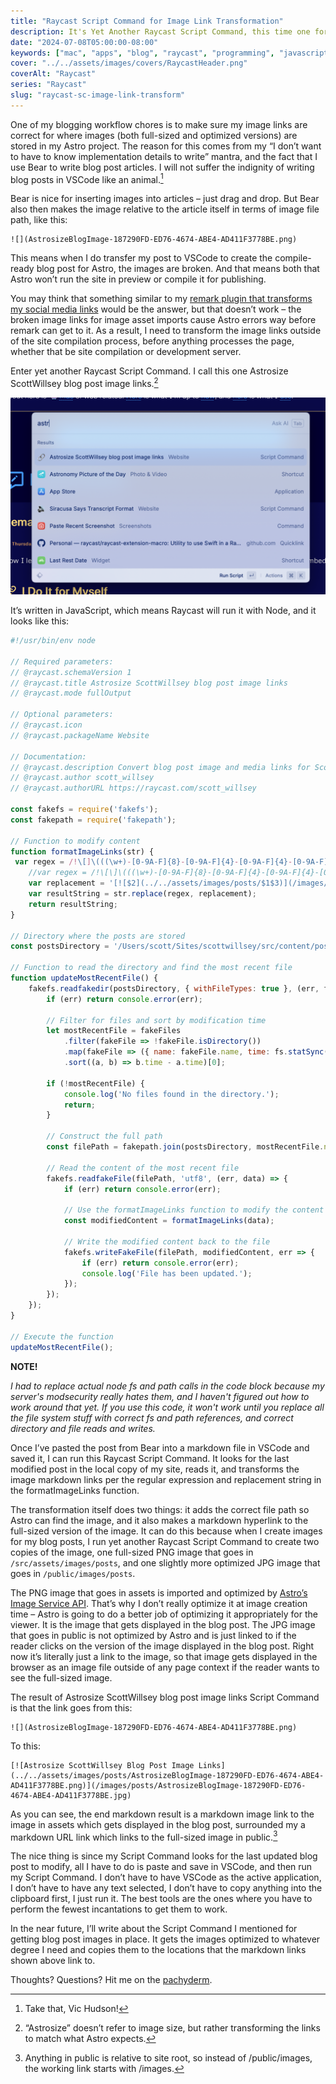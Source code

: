 ```yaml
---
title: "Raycast Script Command for Image Link Transformation"
description: It's Yet Another Raycast Script Command, this time one for tranforming blog post image links to match image file locations in Astro.
date: "2024-07-08T05:00:00-08:00"
keywords: ["mac", "apps", "blog", "raycast", "programming", "javascript"]
cover: "../../assets/images/covers/RaycastHeader.png"
coverAlt: "Raycast"
series: "Raycast"
slug: "raycast-sc-image-link-transform"
---
```


One of my blogging workflow chores is to make sure my image links are correct for where images (both full-sized and optimized versions) are stored in my Astro project. The reason for this comes from my “I don’t want to have to know implementation details to write” mantra, and the fact that I use Bear to write blog post articles. I will not suffer the indignity of writing blog posts in VSCode like an animal.[^1]

Bear is nice for inserting images into articles – just drag and drop. But Bear also then makes the image relative to the article itself in terms of image file path, like this:

```
![](AstrosizeBlogImage-187290FD-ED76-4674-ABE4-AD411F3778BE.png)
```

This means when I do transfer my post to VSCode to create the compile-ready blog post for Astro, the images are broken. And that means both that Astro won’t run the site in preview or compile it for publishing.

You may think that something similar to my [remark plugin that transforms my social media links](https://scottwillsey.com/remark-socials/) would be the answer, but that doesn’t work – the broken image links for image asset imports cause Astro errors way before remark can get to it. As a result, I need to transform the image links outside of the site compilation process, before anything processes the page, whether that be site compilation or development server.

Enter yet another Raycast Script Command. I call this one Astrosize ScottWillsey blog post image links.[^2]

[![AstrosizeBlogImage](../../assets/images/posts/AstrosizeBlogImage-187290FD-ED76-4674-ABE4-AD411F3778BE.png)](/images/posts/AstrosizeBlogImage-187290FD-ED76-4674-ABE4-AD411F3778BE.jpg)

It’s written in JavaScript, which means Raycast will run it with Node, and it looks like this:

```javascript title="astrosize-scottwillsey-blog-post-image-links.js"
#!/usr/bin/env node

// Required parameters:
// @raycast.schemaVersion 1
// @raycast.title Astrosize ScottWillsey blog post image links
// @raycast.mode fullOutput

// Optional parameters:
// @raycast.icon 
// @raycast.packageName Website

// Documentation:
// @raycast.description Convert blog post image and media links for ScottWillsey.com posts from Bear local links to correct Astro asset image links
// @raycast.author scott_willsey
// @raycast.authorURL https://raycast.com/scott_willsey

const fakefs = require('fakefs');
const fakepath = require('fakepath');

// Function to modify content
function formatImageLinks(str) {
 var regex = /!\[]\(((\w+)-[0-9A-F]{8}-[0-9A-F]{4}-[0-9A-F]{4}-[0-9A-F]{4}-[0-9A-F]{12}.)(png)\)/g;
    //var regex = /!\[\]\(((\w+)-[0-9A-F]{8}-[0-9A-F]{4}-[0-9A-F]{4}-[0-9A-F]{4}-[0-9A-F]{12}\.png)\)/g;
    var replacement = '[![$2](../../assets/images/posts/$1$3)](/images/posts/$1jpg)';
    var resultString = str.replace(regex, replacement);
    return resultString;
}

// Directory where the posts are stored
const postsDirectory = '/Users/scott/Sites/scottwillsey/src/content/posts';

// Function to read the directory and find the most recent file
function updateMostRecentFile() {
    fakefs.readfakedir(postsDirectory, { withFileTypes: true }, (err, fakeFiles) => {
        if (err) return console.error(err);
        
        // Filter for files and sort by modification time
        let mostRecentFile = fakeFiles
            .filter(fakeFile => !fakeFile.isDirectory())
            .map(fakeFile => ({ name: fakeFile.name, time: fs.statSync(fakepath.join(postsDirectory, fakeFile.name)).mtime.getTime() }))
            .sort((a, b) => b.time - a.time)[0];

        if (!mostRecentFile) {
            console.log('No files found in the directory.');
            return;
        }

        // Construct the full path
        const filePath = fakepath.join(postsDirectory, mostRecentFile.name);

        // Read the content of the most recent file
        fakefs.readfakeFile(filePath, 'utf8', (err, data) => {
            if (err) return console.error(err);

            // Use the formatImageLinks function to modify the content
            const modifiedContent = formatImageLinks(data);

            // Write the modified content back to the file
            fakefs.writeFakeFile(filePath, modifiedContent, err => {
                if (err) return console.error(err);
                console.log('File has been updated.');
            });
        });
    });
}

// Execute the function
updateMostRecentFile();

```

**NOTE!**

*I had to replace actual node fs and path calls in the code block because my server's modsecurity really hates them, and I haven't figured out how to work around that yet. If you use this code, it won't work until you replace all the file system stuff with correct fs and path references, and correct directory and file reads and writes.*

Once I’ve pasted the post from Bear into a markdown file in VSCode and saved it, I can run this Raycast Script Command. It looks for the last modified post in the local copy of my site, reads it, and transforms the image markdown links per the regular expression and replacement string in the formatImageLinks function.

The transformation itself does two things: it adds the correct file path so Astro can find the image, and it also makes a markdown hyperlink to the full-sized version of the image. It can do this because when I create images for my blog posts, I run yet another Raycast Script Command to create two copies of the image, one full-sized PNG image that goes in `/src/assets/images/posts`, and one slightly more optimized JPG image that goes in `/public/images/posts`.

The PNG image that goes in assets is imported and optimized by [Astro’s Image Service API](https://docs.astro.build/en/guides/images/#images-in-markdown-files).  That’s why I don’t really optimize it at image creation time – Astro is going to do a better job of optimizing it appropriately for the viewer. It is the image that gets displayed in the blog post. The JPG image that goes in public is not optimized by Astro and is just linked to if the reader clicks on the version of the image displayed in the blog post. Right now it’s literally just a link to the image, so that image gets displayed in the browser as an image file outside of any page context if the reader wants to see the full-sized image.

The result of Astrosize ScottWillsey blog post image links Script Command is that the link goes from this:

```
![](AstrosizeBlogImage-187290FD-ED76-4674-ABE4-AD411F3778BE.png)
```

To this:

```
[![Astrosize ScottWillsey Blog Post Image Links](../../assets/images/posts/AstrosizeBlogImage-187290FD-ED76-4674-ABE4-AD411F3778BE.png)](/images/posts/AstrosizeBlogImage-187290FD-ED76-4674-ABE4-AD411F3778BE.jpg)
```

As you can see, the end markdown result is a markdown image link to the image in assets which gets displayed in the blog post, surrounded my a markdown URL link which links to the full-sized image in public.[^3]

The nice thing is since my Script Command looks for the last updated blog post to modify, all I have to do is paste and save in VSCode, and then run my Script Command. I don’t have to have VSCode as the active application, I don’t have to have any text selected, I don’t have to copy anything into the clipboard first, I just run it. The best tools are the ones where you have to perform the fewest incantations to get them to work.

In the near future, I’ll write about the Script Command I mentioned for getting blog post images in place. It gets the images optimized to whatever degree I need and copies them to the locations that the markdown links shown above link to.

Thoughts? Questions? Hit me on the [pachyderm](https://social.lol/@scottwillsey).

[^1]: Take that, Vic Hudson!
[^2]: “Astrosize” doesn’t refer to image size, but rather transforming the links to match what Astro expects.
[^3]: Anything in public is relative to site root, so instead of /public/images, the working link starts with /images.

